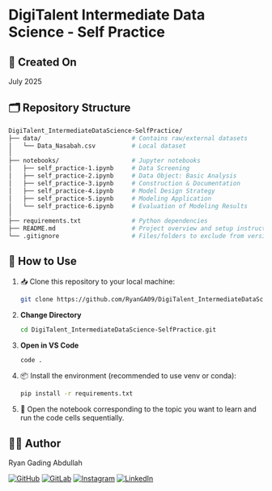 # DigiTalent Intermediate Data Science - Self Practice

## 📅 Created On

July 2025

## 🗂️ Repository Structure

```bash
DigiTalent_IntermediateDataScience-SelfPractice/
├── data/                         # Contains raw/external datasets
│   └── Data_Nasabah.csv          # Local dataset
│
├── notebooks/                    # Jupyter notebooks
│   ├── self_practice-1.ipynb     # Data Screening
│   ├── self_practice-2.ipynb     # Data Object: Basic Analysis
│   ├── self_practice-3.ipynb     # Construction & Documentation
│   ├── self_practice-4.ipynb     # Model Design Strategy
│   ├── self_practice-5.ipynb     # Modeling Application
│   └── self_practice-6.ipynb     # Evaluation of Modeling Results
│
├── requirements.txt              # Python dependencies
├── README.md                     # Project overview and setup instructions
└── .gitignore                    # Files/folders to exclude from version control

```

## 🚀 How to Use

1. 📥 Clone this repository to your local machine:

   ```bash
   git clone https://github.com/RyanGA09/DigiTalent_IntermediateDataScience-SelfPractice.git
   ```

2. **Change Directory**

   ```bash
   cd DigiTalent_IntermediateDataScience-SelfPractice.git
   ```

3. **Open in VS Code**

   ```bash
   code .
   ```

4. 📦 Install the environment (recommended to use venv or conda):

   ```bash
   pip install -r requirements.txt
   ```

5. 📘 Open the notebook corresponding to the topic you want to learn and run the code cells sequentially.

## 👨‍💻 Author

Ryan Gading Abdullah

[![GitHub](https://img.shields.io/badge/GitHub-000000?style=for-the-badge&logo=github&logoColor=white)](https://github.com/RyanGA09)
[![GitLab](https://img.shields.io/badge/GitLab-FC6D26?style=for-the-badge&logo=gitlab&logoColor=white)](https://gitlab.com/RyanGA09)
[![Instagram](https://img.shields.io/badge/Instagram-E4405F?style=for-the-badge&logo=instagram&logoColor=white)](https://instagram.com/ryan_g._a)
[![LinkedIn](https://img.shields.io/badge/LinkedIn-0077B5?style=for-the-badge&logo=linkedin&logoColor=white)](https://www.linkedin.com/in/ryan-gading-abdullah/)
